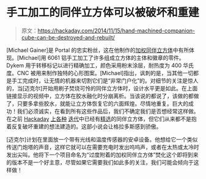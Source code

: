 # 手工加工的同伴立方体可以被破坏和重建

> 原文：<https://hackaday.com/2014/11/15/hand-machined-companion-cube-can-be-destroyed-and-rebuilt/>

[Michael Gainer]是 Portal 的忠实粉丝，这在他制作的[加权同伴立方体](https://plus.google.com/113736200668430089910/posts/ReUnmk9aDTk?pid=6081460752816603506&oid=113736200668430089910)中有所体现。[Michael]用 6061 铝手工加工了许多组成立方体的主体和徽章的零件。Dykem 用于转移标记以进行精确加工，颜色采用粉末涂层，耐热度为 400 华氏度。CNC 被用来制作独特的心形图案。[Michael]指出，讽刺的是，当其他一切都是手工完成时，让无情的机器来切割它们是“非常门户化”的。对细节的关注是惊人的，当[迈克尔]开始用刷子焚烧可怜的同伴立方体时，设计水平更是如此。在上面链接显示的视频中，立方体在胶水融化时分崩离析。当该说的都说了，该做的都做了，只要多拿些胶水，就能让立方体恢复它的六面辉煌。尽情地重复。巨大的成功！我们必须诚实，在看到所有这些作品后，我们不确定我们是否想经常这样做。在之前 [Hackaday](http://hackaday.com/2014/02/20/companion-cube-christmas-lights-improved-with-neopixels/) [上](http://hackaday.com/2012/10/11/hackadays-portal-gun-actually-levitates-a-companion-cube/)[各种](http://hackaday.com/2011/09/10/the-weighted-companion-cube-will-never-threaten-to-stab-you-and-in-fact-is-a-subwoofer/) [迭代](http://hackaday.com/2014/02/23/soundcube-a-companion-cube-that-can-talk/)中已经有[精选](http://hackaday.com/2011/05/04/a-weighted-companion-cube-worth-saving-from-the-incinerator/)的同伴立方体，但它们从来都不是抱着反复破坏重建的想法建造的。这部小说会让格拉多斯感到骄傲。

[迈克尔]计划在里面放一个带有光线和温度传感器的安卓设备。他想给它一个类似传送门炮塔的声音，这样它就可以在需要充电时发出呜呜声，或者在太热或太冷时发出尖叫。他将下一个项目命名为“过度附着的加权同伴立方体”焚化这个即将到来的版本不是一个好主意，尽管如果它需要我们如此多的关注，我们可能会倾向于这样做！